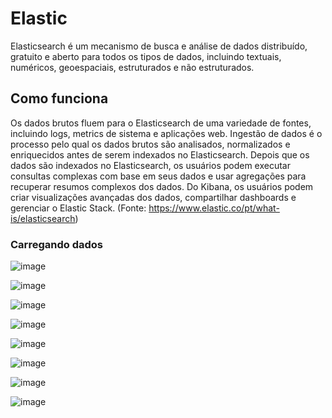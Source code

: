 # Elastic
Elasticsearch é um mecanismo de busca e análise de dados distribuído, gratuito e aberto para todos os tipos de dados, incluindo textuais, numéricos, geoespaciais, estruturados e não estruturados. 


## Como funciona
Os dados brutos fluem para o Elasticsearch de uma variedade de fontes, incluindo logs, metrics de sistema e aplicações web. Ingestão de dados é o processo pelo qual os dados brutos são analisados, normalizados e enriquecidos antes de serem indexados no Elasticsearch. Depois que os dados são indexados no Elasticsearch, os usuários podem executar consultas complexas com base em seus dados e usar agregações para recuperar resumos complexos dos dados. Do Kibana, os usuários podem criar visualizações avançadas dos dados, compartilhar dashboards e gerenciar o Elastic Stack. (Fonte: https://www.elastic.co/pt/what-is/elasticsearch)



### Carregando dados

![image](https://user-images.githubusercontent.com/78691172/179357106-e60e036a-e82a-4ab3-a5c7-7f6ac12cf7b5.png)


![image](https://user-images.githubusercontent.com/78691172/179357139-c960ea33-69cd-4714-915c-ddc59dc6c23d.png)

![image](https://user-images.githubusercontent.com/78691172/179357158-7fef612a-d86b-4bc9-8aa5-ac6509d41454.png)


![image](https://user-images.githubusercontent.com/78691172/179357303-b058a91c-9cf0-4717-b7cf-6817fb8c1c0a.png)


![image](https://user-images.githubusercontent.com/78691172/179357385-b6e808f1-f43a-4692-adad-5588e349abc9.png)


![image](https://user-images.githubusercontent.com/78691172/179357457-960169cb-165a-4477-8cc1-8c2abc53a8a9.png)


![image](https://user-images.githubusercontent.com/78691172/179357571-8f0e123f-a22d-47f3-9a99-9066c35c138c.png)


![image](https://user-images.githubusercontent.com/78691172/179357648-65ad6239-402b-45ea-bddf-d4b1df87abc6.png)

